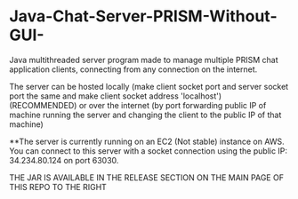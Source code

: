 # Java-Chat-Server-PRISM-Without-GUI-

Java multithreaded server program made to manage multiple PRISM chat application clients, connecting from any connection on the internet.

The server can be hosted locally (make client socket port and server socket port the same and make client socket address 'localhost') (RECOMMENDED)
or over the internet (by port forwarding public IP of machine running the server and changing the client to the public IP of that machine)

**The server is currently running on an EC2 (Not stable) instance on AWS. You can connect to this server with a socket connection using the public IP: 34.234.80.124 on port 63030.


THE JAR IS AVAILABLE IN THE RELEASE SECTION ON THE MAIN PAGE OF THIS REPO TO THE RIGHT

